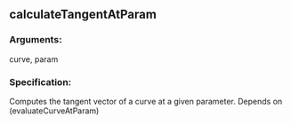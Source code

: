 ## calculateTangentAtParam
### Arguments: 
curve, param
### Specification: 
Computes the tangent vector of a curve at a given parameter. Depends on (evaluateCurveAtParam)
